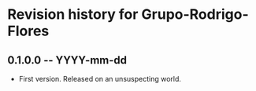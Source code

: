 # Revision history for Grupo-Rodrigo-Flores

## 0.1.0.0 -- YYYY-mm-dd

* First version. Released on an unsuspecting world.

